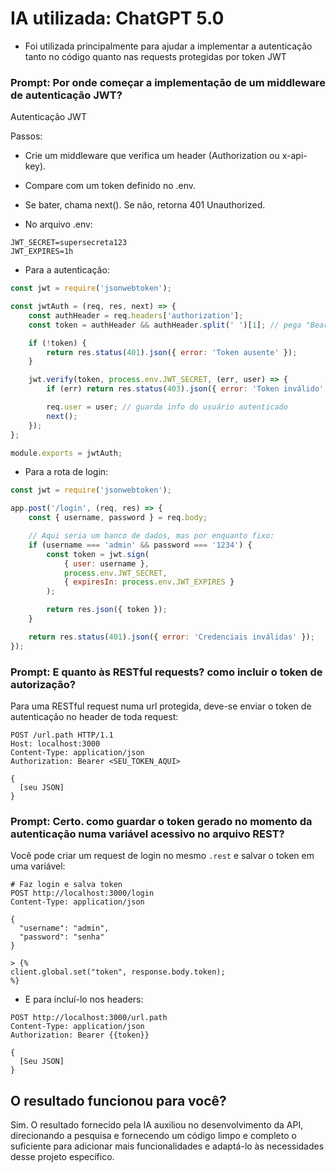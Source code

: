 # IA utilizada: ChatGPT 5.0

* Foi utilizada principalmente para ajudar a implementar a autenticação tanto no código quanto nas requests protegidas por token JWT

### Prompt: Por onde começar a implementação de um middleware de autenticação JWT?

Autenticação JWT

Passos:

* Crie um middleware que verifica um header (Authorization ou x-api-key).

* Compare com um token definido no .env.

* Se bater, chama next(). Se não, retorna 401 Unauthorized.


* No arquivo .env: 

```env
JWT_SECRET=supersecreta123
JWT_EXPIRES=1h
```
* Para a autenticação: 

```js
const jwt = require('jsonwebtoken');

const jwtAuth = (req, res, next) => {
    const authHeader = req.headers['authorization'];
    const token = authHeader && authHeader.split(' ')[1]; // pega "Bearer <token>"

    if (!token) {
        return res.status(401).json({ error: 'Token ausente' });
    }

    jwt.verify(token, process.env.JWT_SECRET, (err, user) => {
        if (err) return res.status(403).json({ error: 'Token inválido' });

        req.user = user; // guarda info do usuário autenticado
        next();
    });
};

module.exports = jwtAuth;

```

* Para a rota de login: 

```js
const jwt = require('jsonwebtoken');

app.post('/login', (req, res) => {
    const { username, password } = req.body;

    // Aqui seria um banco de dados, mas por enquanto fixo:
    if (username === 'admin' && password === '1234') {
        const token = jwt.sign(
            { user: username }, 
            process.env.JWT_SECRET, 
            { expiresIn: process.env.JWT_EXPIRES }
        );

        return res.json({ token });
    }

    return res.status(401).json({ error: 'Credenciais inválidas' });
});

```

### Prompt: E quanto às RESTful requests? como incluir o token de autorização? 

Para uma RESTful request numa url protegida, deve-se enviar o token de autenticação no header de toda request:

```
POST /url.path HTTP/1.1
Host: localhost:3000
Content-Type: application/json
Authorization: Bearer <SEU_TOKEN_AQUI>

{
  [seu JSON]
}
```

### Prompt: Certo. como guardar o token gerado no momento da autenticação numa variável acessivo no arquivo REST?

Você pode criar um request de login no mesmo ```.rest``` e salvar o token em uma variável:

```
# Faz login e salva token
POST http://localhost:3000/login
Content-Type: application/json

{
  "username": "admin",
  "password": "senha"
}

> {%
client.global.set("token", response.body.token);
%}
```
* E para incluí-lo nos headers:
```
POST http://localhost:3000/url.path
Content-Type: application/json
Authorization: Bearer {{token}}

{
  [Seu JSON]
}
```
## O resultado funcionou para você?

Sim. O resultado fornecido pela IA auxiliou no desenvolvimento da API, direcionando a pesquisa e fornecendo um código limpo e completo o suficiente para adicionar mais funcionalidades e adaptá-lo às necessidades desse projeto específico.



